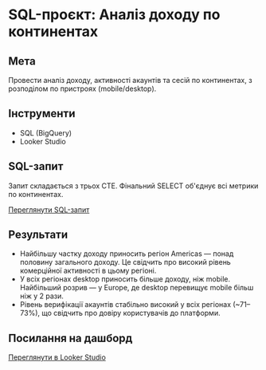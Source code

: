 # SQL-проєкт: Аналіз доходу по континентах

## Мета
Провести аналіз доходу, активності акаунтів та сесій по континентах, з розподілом по пристроях (mobile/desktop).

## Інструменти
- SQL (BigQuery)
- Looker Studio

## SQL-запит
Запит складається з трьох CTE.
Фінальний SELECT об'єднує всі метрики по континентах.

[Переглянути SQL-запит]([[./query.sql](https://console.cloud.google.com/bigquery?authuser=0&project=data-analytics-mate&supportedpurview=project&ws=!1m5!1m4!1m3!1sdata-analytics-mate!2sbquxjob_7061fee_198ad037179!3sUS&inv=1&invt=Ab5iDA)](https://docs.google.com/document/d/15I7wneG3QKnqxmbGUrDAQm_CHfPYmVfcO2BQqg7UEoM/edit?usp=sharing))

## Результати
- Найбільшу частку доходу приносить регіон Americas — понад половину загального доходу. Це свідчить про високий рівень комерційної активності в цьому регіоні.
- У всіх регіонах desktop приносить більше доходу, ніж mobile. Найбільший розрив — у Europe, де desktop перевищує mobile більш ніж у 2 рази.
- Рівень верифікації акаунтів стабільно високий у всіх регіонах (~71–73%), що свідчить про довіру користувачів до платформи.

## Посилання на дашборд
[Переглянути в Looker Studio](https://lookerstudio.google.com/reporting/dfbfa5bd-ca75-4f16-aed4-3a7c853ac73e)
